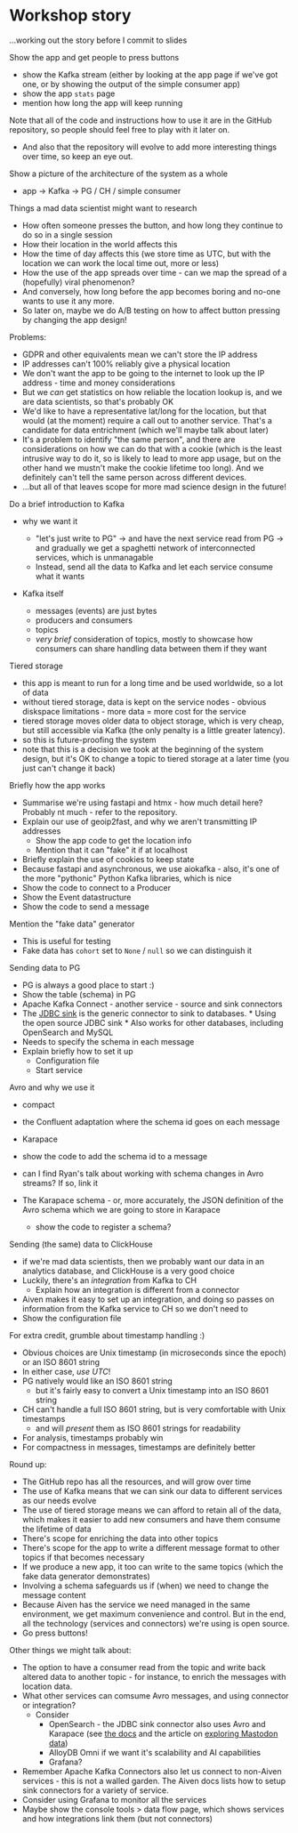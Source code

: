 # Workshop story

...working out the story before I commit to slides

Show the app and get people to press buttons
* show the Kafka stream (either by looking at the app page if we've got one,
  or by showing the output of the simple consumer app)
* show the app `stats` page
* mention how long the app will keep running

Note that all of the code and instructions how to use it are in the GitHub
repository, so people should feel free to play with it later on.
* And also that the repository will evolve to add more interesting things over
  time, so keep an eye out.

Show a picture of the architecture of the system as a whole
* app -> Kafka -> PG / CH / simple consumer

Things a mad data scientist might want to research
* How often someone presses the button, and how long they continue to do so in
  a single session
* How their location in the world affects this
* How the time of day affects this (we store time as UTC, but with the
  location we can work the local time out, more or less)
* How the use of the app spreads over time - can we map the spread of a
  (hopefully) viral phenomenon?
* And conversely, how long before the app becomes boring and no-one wants to
  use it any more.
* So later on, maybe we do A/B testing on how to affect button pressing by
  changing the app design!

Problems:
* GDPR and other equivalents mean we can't store the IP address
* IP addresses can't 100% reliably give a physical location
* We don't want the app to be going to the internet to look up the IP
  address - time and money considerations
* But we *can* get statistics on how reliable the location lookup is, and we
  are data scientists, so that's probably OK
* We'd like to have a representative lat/long for the location, but that would
  (at the moment) require a call out to another service. That's a candidate
  for data entrichment (which we'll maybe talk about later)
* It's a problem to identify "the same person", and there are considerations
  on how we can do that with a cookie (which is the least intrusive way to do
  it, so is likely to lead to more app usage, but on the other hand we mustn't
  make the cookie lifetime too long). And we definitely can't tell the same
  person across different devices.
* ...but all of that leaves scope for more mad science design in the future!

Do a brief introduction to Kafka
* why we want it
  * "let's just write to PG" -> and have the next service read from PG -> and
    gradually we get a spaghetti network of interconnected services, which is
    unmanagable
  * Instead, send all the data to Kafka and let each service consume what it
    wants

* Kafka itself
  * messages (events) are just bytes
  * producers and consumers
  * topics
  * *very brief* consideration of topics, mostly to showcase how consumers can
    share handling data between them if they want

Tiered storage
* this app is meant to run for a long time and be used worldwide, so a lot of
  data
* without tiered storage, data is kept on the service nodes - obvious
  diskspace limitations - more data = more cost for the service
* tiered storage moves older data to object storage, which is very cheap, but
  still accessible via Kafka (the only penalty is a little greater latency).
* so this is future-proofing the system
* note that this is a decision we took at the beginning of the system design,
  but it's OK to change a topic to tiered storage at a later time (you just
  can't change it back)

Briefly how the app works
* Summarise we're using fastapi and htmx - how much detail here? Probably nt
  much - refer to the repository.
* Explain our use of geoip2fast, and why we aren't transmitting IP addresses
  * Show the app code to get the location info
  * Mention that it can "fake" it if at localhost
* Briefly explain the use of cookies to keep state
* Because fastapi and asynchronous, we use aiokafka - also, it's one of the
  more "pythonic" Python Kafka libraries, which is nice
* Show the code to connect to a Producer
* Show the Event datastructure
* Show the code to send a message

Mention the "fake data" generator
* This is useful for testing
* Fake data has `cohort` set to `None` / `null` so we can distinguish it

Sending data to PG
* PG is always a good place to start :)
* Show the table (schema) in PG
* Apache Kafka Connect - another service - source and sink connectors
* The [JDBC
  sink](https://aiven.io/docs/products/kafka/kafka-connect/howto/jdbc-sink)
  is the generic connector to sink to databases.
      * Using the open source JDBC sink
      * Also works for other databases, including OpenSearch and MySQL
* Needs to specify the schema in each message
* Explain briefly how to set it up
  * Configuration file
  * Start service

Avro and why we use it
* compact
* the Confluent adaptation where the schema id goes on each message
* Karapace
* show the code to add the schema id to a message
* can I find Ryan's talk about working with schema changes in Avro streams?
  If so, link it

* The Karapace schema - or, more accurately, the JSON definition of the Avro
  schema which we are going to store in Karapace
  * show the code to register a schema?

Sending (the same) data to ClickHouse
* if we're mad data scientists, then we probably want our data in an
analytics database, and ClickHouse is a very good choice
* Luckily, there's an *integration* from Kafka to CH
  * Explain how an integration is different from a connector
* Aiven makes it easy to set up an integration, and doing so passes on
  information from the Kafka service to CH so we don't need to
* Show the configuration file

For extra credit, grumble about timestamp handling :)
* Obvious choices are Unix timestamp (in microseconds since the epoch) or an
  ISO 8601 string
* In either case, *use UTC*!
* PG natively would like an ISO 8601 string
  * but it's fairly easy to convert a Unix timestamp into an ISO 8601 string
* CH can't handle a full ISO 8601 string, but is very comfortable with Unix timestamps
  * and will *present* them as ISO 8601 strings for readability
* For analysis, timestamps probably win
* For compactness in messages, timestamps are definitely better

Round up:
* The GitHub repo has all the resources, and will grow over time
* The use of Kafka means that we can sink our data to different services as
  our needs evolve
* The use of tiered storage means we can afford to retain all of the data,
  which makes it easier to add new consumers and have them consume the
  lifetime of data
* There's scope for enriching the data into other topics
* There's scope for the app to write a different message format to other topics
  if that becomes necessary
* If we produce a new app, it too can write to the same topics (which the fake
  data generator demonstrates)
* Involving a schema safeguards us if (when) we need to change the message
  content
* Because Aiven has the service we need managed in the same environment, we
  get maximum convenience and control. But in the end, all the technology
  (services and connectors) we're using is open source.
* Go press buttons!


Other things we might talk about:
* The option to have a consumer read from the topic and write back altered
  data to another topic - for instance, to enrich the messages with location
  data.
* What other services can comsume Avro messages, and using connector or
  integration?
  * Consider
    * OpenSearch - the JDBC sink connector also uses Avro and Karapace
      (see [the
      docs](https://aiven.io/docs/products/kafka/kafka-connect/howto/opensearch-sink)
      and the article on [exploring Mastodon data](https://aiven.io/developer/mastodon-kafka-opensearch))
    * AlloyDB Omni if we want it's scalability and AI capabilities
    * Grafana?
* Remember Apache Kafka Connectors also let us connect to non-Aiven services -
  this is not a walled garden. The Aiven docs lists how to setup sink
  connectors for a variety of service.
* Consider using Grafana to monitor all the services
* Maybe show the console tools > data flow page, which shows services and how
  integrations link them (but not connectors)
